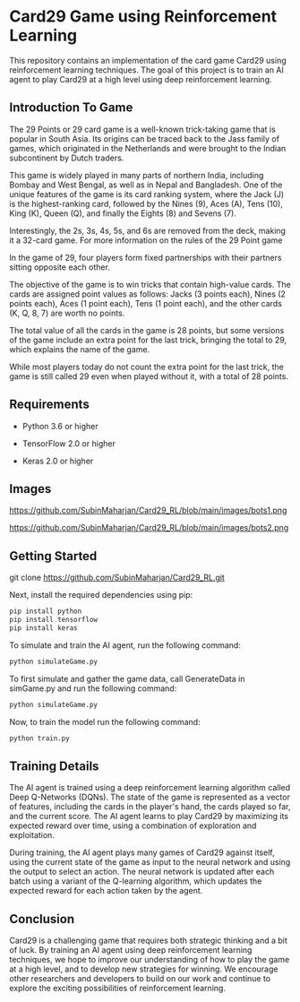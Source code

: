 
# Card29 Game using Reinforcement Learning

This repository contains an implementation of the card game Card29 using reinforcement learning techniques. The goal of this project is to train an AI agent to play Card29 at a high level using deep reinforcement learning.

## Introduction To Game
The 29 Points or 29 card game is a well-known trick-taking game that is popular in South Asia. Its origins can be traced back to the Jass family of games, which originated in the Netherlands and were brought to the Indian subcontinent by Dutch traders.

This game is widely played in many parts of northern India, including Bombay and West Bengal, as well as in Nepal and Bangladesh. One of the unique features of the game is its card ranking system, where the Jack (J) is the highest-ranking card, followed by the Nines (9), Aces (A), Tens (10), King (K), Queen (Q), and finally the Eights (8) and Sevens (7).

Interestingly, the 2s, 3s, 4s, 5s, and 6s are removed from the deck, making it a 32-card game. For more information on the rules of the 29 Point game

In the game of 29, four players form fixed partnerships with their partners sitting opposite each other. 

The objective of the game is to win tricks that contain high-value cards. The cards are assigned point values as follows: Jacks (3 points each), Nines (2 points each), Aces (1 point each), Tens (1 point each), and the other cards (K, Q, 8, 7) are worth no points. 

The total value of all the cards in the game is 28 points, but some versions of the game include an extra point for the last trick, bringing the total to 29, which explains the name of the game. 

While most players today do not count the extra point for the last trick, the game is still called 29 even when played without it, with a total of 28 points.
## Requirements

- Python 3.6 or higher

- TensorFlow 2.0 or higher

- Keras 2.0 or higher
## Images

https://github.com/SubinMaharjan/Card29_RL/blob/main/images/bots1.png

https://github.com/SubinMaharjan/Card29_RL/blob/main/images/bots2.png


## Getting Started

git clone https://github.com/SubinMaharjan/Card29_RL.git

Next, install the required dependencies using pip:

```bash
pip install python
pip install tensorflow
pip install keras
```

To simulate and train the AI agent, run the following command:

```bash
python simulateGame.py
```

To first simulate and gather the game data, call GenerateData in simGame.py and run the following command:

```bash
python simulateGame.py
```

Now, to train the model run the following command:

```bash
python train.py
```
## Training Details

The AI agent is trained using a deep reinforcement learning algorithm called Deep Q-Networks (DQNs). The state of the game is represented as a vector of features, including the cards in the player's hand, the cards played so far, and the current score. The AI agent learns to play Card29 by maximizing its expected reward over time, using a combination of exploration and exploitation.

During training, the AI agent plays many games of Card29 against itself, using the current state of the game as input to the neural network and using the output to select an action. The neural network is updated after each batch using a variant of the Q-learning algorithm, which updates the expected reward for each action taken by the agent.
## Conclusion

Card29 is a challenging game that requires both strategic thinking and a bit of luck. By training an AI agent using deep reinforcement learning techniques, we hope to improve our understanding of how to play the game at a high level, and to develop new strategies for winning. We encourage other researchers and developers to build on our work and continue to explore the exciting possibilities of reinforcement learning.
